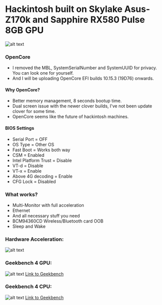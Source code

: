 # Hackintosh built on Skylake Asus-Z170k and Sapphire RX580 Pulse 8GB GPU 
![alt text](https://raw.githubusercontent.com/29satnam/Skylake-RX580-Hackintosh/master/simage.png)

### OpenCore
  - I removed the MBL, SystemSerialNumber and SystemUUID for privacy. You can look one for yourself.
  - And I will be uploading OpenCore EFI builds 10.15.3 (19D76) onwards.

#### Why OpenCore?
  - Better memory management, 8 seconds bootup time.
  - Dual screen issue with the newer clover builds, I've not been update clover for some time.
  - OpenCore seems like the future of hackintosh machines.

#### BIOS Settings
  - Serial Port = OFF
  - OS Type = Other OS
  - Fast Boot = Works both way
  - CSM = Enabled
  - Intel Platform Trust = Disable
  - VT-d = Disable
  - VT-x = Enable
  - Above 4G decoding = Enable
  - CFG Lock = Disabled

### What works?

  - Multi-Monitor with full acceleration
  - Ethernet
  - And all necessary stuff you need
  - BCM94360CD Wireless/Bluetooth card OOB
  - Sleep and Wake

### Hardware Acceleration:
![alt text](https://raw.githubusercontent.com/29satnam/Skylake-RX580-Hackintosh/master/videoprocapp.png)

### Geekbench 4 GPU:
![alt text](https://raw.githubusercontent.com/29satnam/Skylake-RX580-Hackintosh/master/geekbenchgpu.png)
[Link to Geekbench](https://browser.geekbench.com/v4/compute/4339920)

### Geekbench 4 CPU:
![alt text](https://raw.githubusercontent.com/29satnam/Skylake-RX580-Hackintosh/master/geekbench.png)
[Link to Geekbench](https://browser.geekbench.com/v4/cpu/14036508)
